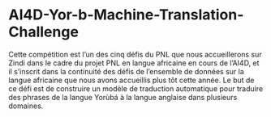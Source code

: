 # AI4D-Yor-b-Machine-Translation-Challenge
Cette compétition est l’un des cinq défis du PNL que nous accueillerons sur Zindi dans le cadre du projet PNL en langue africaine en cours de l’AI4D, et il s’inscrit dans la continuité des défis de l’ensemble de données sur la langue africaine que nous avons accueillis plus tôt cette année. Le but de ce défi est de construire un modèle de traduction automatique pour traduire des phrases de la langue Yorùbá à la langue anglaise dans plusieurs domaines.
